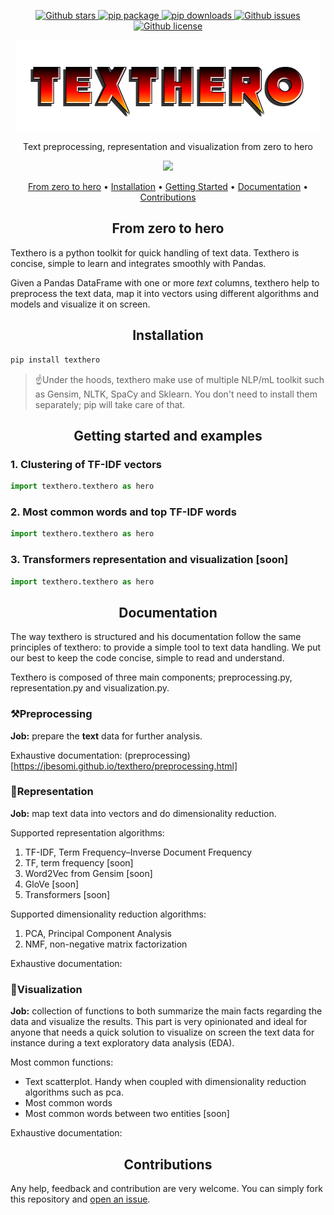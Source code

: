 <p align="center">
   <a href="https://github.com/jbesomi/texthero/stargazers">
    <img src="https://img.shields.io/github/stars/jbesomi/texthero.svg?colorA=orange&colorB=orange&logo=github"
         alt="Github stars">
   </a>
   <a href="https://pypi.org/search/?q=texthero">
      <img src="https://img.shields.io/pypi/v/texthero.svg?colorB=brightgreen"
           alt="pip package">
   </a>
   <a href="https://pypi.org/project/texthero/">
      <img alt="pip downloads" src="https://img.shields.io/pypi/dm/texthero">
   </a>
   <a href="https://github.com/jbesomi/texthero/issues">
        <img src="https://img.shields.io/github/issues/jbesomi/texthero.svg"
             alt="Github issues">
   </a>
   <a href="https://github.com/jbesomi/texthero/blob/master/LICENSE">
        <img src="https://img.shields.io/github/license/jbesomi/texthero.svg"
             alt="Github license">
   </a>   
</p>

<p align="center">
    <img src=".github/logo_v1.0.png">
</p>

<p align="center">Text preprocessing, representation and visualization from zero to hero</p>

<p align="center">
    <img src=".github/demo.gif?raw=true" width="700">
</p>

<p align="center">
  <a href="#zero-to-hero">From zero to hero</a> •
  <a href="#installation">Installation</a> •
  <a href="#getting-started">Getting Started</a> •
  <a href="#documentation">Documentation</a> •
  <a href="#contributions">Contributions</a>
</p>


<h2 align="center">From zero to hero</h2>

Texthero is a python toolkit for quick handling of text data. Texthero is concise, simple to learn and integrates smoothly with Pandas.

Given a Pandas DataFrame with one or more _text_ columns, texthero help to preprocess the text data, map it into vectors using different algorithms and models and visualize it on screen.



<h2 align="center">Installation</h2>

```bash
pip install texthero
```

> ☝️Under the hoods, texthero make use of multiple NLP/mL toolkit such as Gensim, NLTK, SpaCy and Sklearn. You don't need to install them separately; pip will take care of that.

<h2 align="center">Getting started and examples</h2>

<h3>1. Clustering of TF-IDF vectors</h3>

```python
import texthero.texthero as hero

```

<h3>2. Most common words and top TF-IDF words</h3>

```python
import texthero.texthero as hero

```

<h3>3. Transformers representation and visualization [soon]</h3>

```python
import texthero.texthero as hero
```

<h2 align="center">Documentation</h2>

The way texthero is structured and his documentation follow the same principles of texthero: to provide a simple tool to text data handling. We put our best to keep the code concise, simple to read and understand.

Texthero is composed of three main components; preprocessing.py, representation.py and visualization.py.

<h3>⚒️Preprocessing</h3>

**Job:** prepare the **text** data for further analysis.

Exhaustive documentation: (preprocessing)[https://jbesomi.github.io/texthero/preprocessing.html]

<h3>📒Representation</h3>

**Job:** map text data into vectors and do dimensionality reduction.

Supported representation algorithms:
1. TF-IDF, Term Frequency–Inverse Document Frequency
2. TF, term frequency [soon]
3. Word2Vec from Gensim [soon]
4. GloVe [soon]
5. Transformers [soon]

Supported dimensionality reduction algorithms:
1. PCA, Principal Component Analysis
2. NMF, non-negative matrix factorization

Exhaustive documentation:

<h3>🔮Visualization</h3>

**Job:** collection of functions to both summarize the main facts regarding the data and visualize the results. This part is very opinionated and ideal for anyone that needs a quick solution to visualize on screen the text data for instance during a text exploratory data analysis (EDA).

Most common functions:
   - Text scatterplot. Handy when coupled with dimensionality reduction algorithms such as pca.
   - Most common words
   - Most common words between two entities [soon]

Exhaustive documentation:

<h2 align="center">Contributions</h2>

Any help, feedback and contribution are very welcome. You can simply fork this repository and [open an issue](issues).
